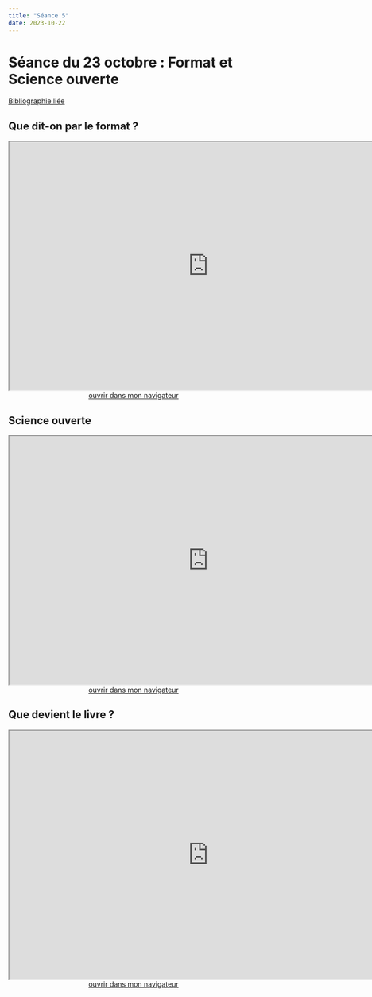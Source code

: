 ```yaml
--- 
title: "Séance 5"
date: 2023-10-22
---
```


# Séance du 23 octobre : Format et Science ouverte

[Bibliographie liée](https://www.zotero.org/groups/5124082/fra3826-a2023/collections/EM5VS3KI)

## Que dit-on par le format ?

<iframe src="https://mmellet.github.io/Enseignement-FRA3826_2023/slides/Seance-5-0.html" title="description"  height="500" width="800" allowfullscreen="allowfullscreen"></iframe>

<div style="text-align:center">
<a href="https://mmellet.github.io/Enseignement-FRA3826_2023/slides/Seance-5-0.html" target="_blank">ouvrir dans mon navigateur</a>
</div>

## Science ouverte

<iframe src="https://mmellet.github.io/Enseignement-FRA3826_2023/slides/Seance-5-1.html" title="description"  height="500" width="800" allowfullscreen="allowfullscreen"></iframe>


<div style="text-align:center">
<a href="https://mmellet.github.io/Enseignement-FRA3826_2023/slides/Seance-5-1.html" target="_blank">ouvrir dans mon navigateur</a>
</div>


## Que devient le livre ? 

<iframe src="https://mmellet.github.io/Enseignement-FRA3826_2023/slides/Seance-5-2.html" title="description"  height="500" width="800" allowfullscreen="allowfullscreen"></iframe>


<div style="text-align:center">
<a href="https://mmellet.github.io/Enseignement-FRA3826_2023/slides/Seance-5-2.html" target="_blank">ouvrir dans mon navigateur</a>
</div>

